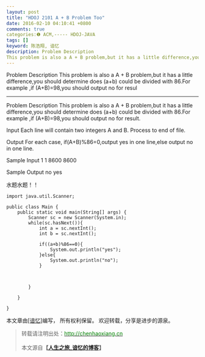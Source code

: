 ```yaml
---
layout: post
title: "HDOJ 2101 A + B Problem Too"
date: 2016-02-10 04:10:41 +0800
comments: true
categories:❶ ACM,----- HDOJ-JAVA
tags: []
keyword: 陈浩翔, 谙忆
description: Problem Description 
This problem is also a A + B problem,but it has a little difference,you should determine does (a+b) could be divided with 86.For example ,if (A+B)=98,you should output no for resul 
---
```



Problem Description 
This problem is also a A + B problem,but it has a little difference,you should determine does (a+b) could be divided with 86.For example ,if (A+B)=98,you should output no for resul
<!-- more -->
----------

Problem Description
This problem is also a A + B problem,but it has a little difference,you should determine does (a+b) could be divided with 86.For example ,if (A+B)=98,you should output no for result.
 

Input
Each line will contain two integers A and B. Process to end of file.
 

Output
For each case, if(A+B)%86=0,output yes in one line,else output no in one line.
 

Sample Input
1 1
8600 8600
 

Sample Output
no
yes


水题水题！！

```
import java.util.Scanner;

public class Main {
    public static void main(String[] args) {
        Scanner sc = new Scanner(System.in);
        while(sc.hasNext()){
            int a = sc.nextInt();
            int b = sc.nextInt();
            
            if((a+b)%86==0){
                System.out.println("yes");
            }else{
                System.out.println("no");
            }
            
            
            
        }
        
    }

}

```

本文章由<a href="http://chenhaoxiang.cn/">[谙忆]</a>编写， 所有权利保留。 
欢迎转载，分享是进步的源泉。
<blockquote cite='陈浩翔'>
<p background-color='#D3D3D3'>转载请注明出处：<a href='http://chenhaoxiang.cn'><font color="green">http://chenhaoxiang.cn</font></a><br><br>
本文源自<strong>【<a href='http://chenhaoxiang.cn' target='_blank'>人生之旅_谙忆的博客</a>】</strong></p>
</blockquote>
